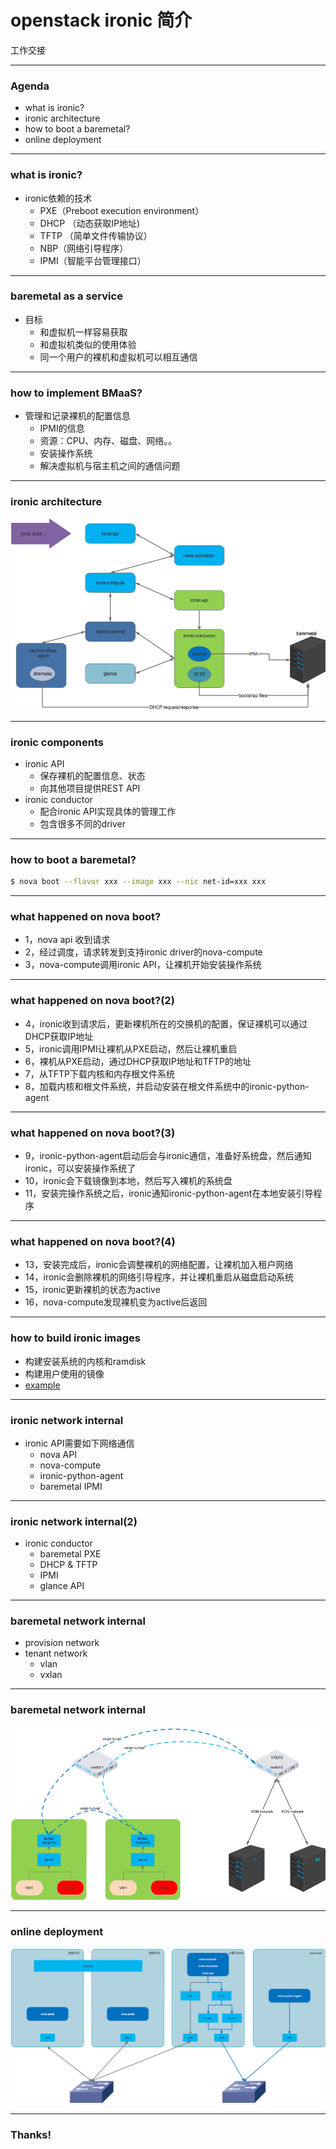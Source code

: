 # openstack ironic 简介

工作交接

---

### Agenda
- what is ironic?
- ironic architecture
- how to boot a baremetal?
- online deployment

---
### what is ironic?

- ironic依赖的技术
  * PXE（Preboot execution environment）
  * DHCP （动态获取IP地址)
  * TFTP （简单文件传输协议）
  * NBP（网络引导程序）
  * IPMI（智能平台管理接口）

---
### baremetal as a service
- 目标
  * 和虚拟机一样容易获取
  * 和虚拟机类似的使用体验
  * 同一个用户的裸机和虚拟机可以相互通信

---
### how to implement BMaaS?
- 管理和记录裸机的配置信息
  * IPMI的信息
  * 资源：CPU、内存、磁盘、网络。。
  * 安装操作系统
  * 解决虚拟机与宿主机之间的通信问题

---
### ironic architecture
![ironic arch](assets/ironic-overview.png)

---
### ironic components
- ironic API
  * 保存裸机的配置信息、状态
  * 向其他项目提供REST API
- ironic conductor
  * 配合ironic API实现具体的管理工作
  * 包含很多不同的driver

---
### how to boot a baremetal?

```bash
$ nova boot --flavor xxx --image xxx --nic net-id=xxx xxx
```

---
### what happened on nova boot?

- 1，nova api 收到请求
- 2，经过调度，请求转发到支持ironic driver的nova-compute
- 3，nova-compute调用ironic API，让裸机开始安装操作系统

---
### what happened on nova boot?(2)
- 4，ironic收到请求后，更新裸机所在的交换机的配置，保证裸机可以通过DHCP获取IP地址
- 5，ironic调用IPMI让裸机从PXE启动，然后让裸机重启
- 6，裸机从PXE启动，通过DHCP获取IP地址和TFTP的地址
- 7，从TFTP下载内核和内存根文件系统
- 8，加载内核和根文件系统，并启动安装在根文件系统中的ironic-python-agent

---
### what happened on nova boot?(3)
- 9，ironic-python-agent启动后会与ironic通信，准备好系统盘，然后通知ironic，可以安装操作系统了
- 10，ironic会下载镜像到本地，然后写入裸机的系统盘
- 11，安装完操作系统之后，ironic通知ironic-python-agent在本地安装引导程序

---
### what happened on nova boot?(4)
- 13，安装完成后，ironic会调整裸机的网络配置，让裸机加入租户网络
- 14，ironic会删除裸机的网络引导程序，并让裸机重启从磁盘启动系统
- 15，ironic更新裸机的状态为active
- 16，nova-compute发现裸机变为active后返回

---
### how to build ironic images

- 构建安装系统的内核和ramdisk
- 构建用户使用的镜像
- [example](http://cf.polex.io/pages/viewpage.action?pageId=7869842#ironic%E6%89%8B%E5%8A%A8%E9%83%A8%E7%BD%B2%E6%96%87%E6%A1%A3-newton-7%E9%95%9C%E5%83%8F%E5%87%86%E5%A4%87)

---
### ironic network internal
- ironic API需要如下网络通信
  * nova API
  * nova-compute
  * ironic-python-agent
  * baremetal IPMI

---
### ironic network internal(2)
- ironic conductor
  * baremetal PXE
  * DHCP & TFTP
  * IPMI
  * glance API

---
### baremetal network internal
- provision network
- tenant network
  * vlan
  * vxlan

---
### baremetal network internal
![ironic vxlan](assets/ironic-vxlan-network.png)

---
### online deployment
![deployment](assets/ironic-deploy-arch-v2.png)

---
### Thanks!
